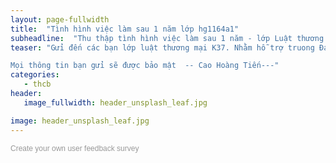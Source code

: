 ```yaml
---
layout: page-fullwidth
title:  "Tình hình việc làm sau 1 năm lớp hg1164a1"
subheadline:  "Thu thập tình hình việc làm sau 1 năm - lớp Luật thương mại"
teaser: "Gửi đến các bạn lớp luật thương mại K37. Nhằm hỗ trợ truong Đại học Cần Thơ, thống kê tình hình việc làm của sinh viên sau khi tôt nghiệp. Xin gửi đến các bạn bản khảo sát gồm 6 câu hỏi, mất khoảng 1 phút để trả lời. 

Mọi thông tin bạn gửi sẽ được bảo mật  -- Cao Hoàng Tiến---"
categories: 
   - thcb
header:
   image_fullwidth: header_unsplash_leaf.jpg

image: header_unsplash_leaf.jpg
---
```


<script>(function(t,e,n,c){var o,s,i;t.SMCX=t.SMCX||[],e.getElementById(c)||(o=e.getElementsByTagName(n),s=o[o.length-1],i=e.createElement(n),i.type="text/javascript",i.async=!0,i.id=c,i.src=["https:"===location.protocol?"https://":"http://","widget.surveymonkey.com/collect/website/js/rQOH3Rnbnfph3THdPC1WnIZAQ5uwwwGnpKpngibP0g1iQ525uuZ7cW2SyuKTWDDK.js"].join(""),s.parentNode.insertBefore(i,s))})(window,document,"script","smcx-sdk");</script>

<a style="font: 12px Helvetica, sans-serif; color: #999; text-decoration: none;" href=https://www.surveymonkey.com/mp/customer-satisfaction-surveys/> Create your own user feedback survey </a>
